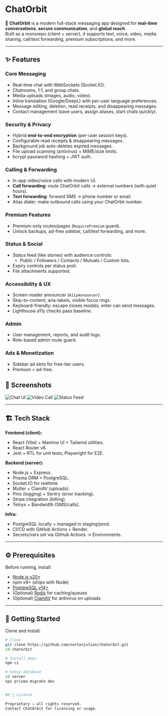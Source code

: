 # ChatOrbit

🚀 **ChatOrbit** is a modern full-stack messaging app designed for **real-time conversations**, **secure communication**, and **global reach**.  
Built as a monorepo (client + server), it supports text, voice, video, media sharing, call/text forwarding, premium subscriptions, and more.

---

## ✨ Features

### Core Messaging
- Real-time chat with WebSockets (Socket.IO).
- Chatrooms, 1:1, and group chats.
- Media uploads (images, audio, video).
- Inline translation (Google/DeepL) with per-user language preferences.
- Message editing, deletion, read receipts, and disappearing messages.
- Contact management (save users, assign aliases, start chats quickly).

### Security & Privacy
- Hybrid **end-to-end encryption** (per-user session keys).
- Configurable read receipts & disappearing messages.
- Background job auto-deletes expired messages.
- File upload scanning (antivirus) + MIME/size limits.
- bcrypt password hashing + JWT auth.

### Calling & Forwarding
- In-app video/voice calls with modern UI.
- **Call forwarding**: route ChatOrbit calls → external numbers (with quiet hours).
- **Text forwarding**: forward SMS → phone number or email.
- Alias dialer: make outbound calls using your ChatOrbit number.

### Premium Features
- Premium-only routes/pages (`RequirePremium` guard).
- Unlock backups, ad-free sidebar, call/text forwarding, and more.

### Status & Social
- Status feed (like stories) with audience controls:
  - Public / Followers / Contacts / Mutuals / Custom lists.
- Expiry controls per status post.
- File attachments supported.

### Accessibility & UX
- Screen-reader announcer (`A11yAnnouncer`).
- Skip-to-content, aria-labels, visible focus rings.
- Keyboard-friendly: escape closes modals, enter can send messages.
- Lighthouse a11y checks pass baseline.

### Admin
- User management, reports, and audit logs.
- Role-based admin route guard.

### Ads & Monetization
- Sidebar ad slots for free-tier users.
- Premium = ad-free.

## 📸 Screenshots

![Chat UI](docs/images/chat.png)
![Video Call](docs/images/call.png)
![Status Feed](docs/images/status.png)

---

## 🏗️ Tech Stack

**Frontend (client):**
- React (Vite) + Mantine UI + Tailwind utilities.
- React Router v6.
- Jest + RTL for unit tests, Playwright for E2E.

**Backend (server):**
- Node.js + Express.
- Prisma ORM + PostgreSQL.
- Socket.IO for realtime.
- Multer + ClamAV (uploads).
- Pino (logging) + Sentry (error tracking).
- Stripe integration (billing).
- Telnyx + Bandwidth (SMS/calls).

**Infra:**
- PostgreSQL locally + managed in staging/prod.
- CI/CD with GitHub Actions + Render.
- Secrets/vars set via GitHub Actions → Environments.

---

## ⚙️ Prerequisites

Before running, install:

- [Node.js v20+](https://nodejs.org/)
- npm v9+ (ships with Node)
- [PostgreSQL v14+](https://www.postgresql.org/)
- (Optional) [Redis](https://redis.io/) for caching/queues
- (Optional) [ClamAV](https://www.clamav.net/) for antivirus on uploads

---

## 🚀 Getting Started

Clone and install:

```bash
# Clone
git clone https://github.com/nortonjulian/chatorbit.git
cd chatorbit

# Install deps
npm ci

# Setup database
cd server
npx prisma migrate dev


## 📜 License

Proprietary – all rights reserved.  
Contact ChatOrbit for licensing or usage.
